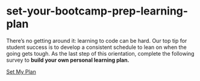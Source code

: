 # set-your-bootcamp-prep-learning-plan

There’s no getting around it: learning to code can be hard. Our top tip for student success is to develop a consistent schedule to lean on when the going gets tough. As the last step of this orientation, complete the following survey to **build your own personal learning plan.** 

<a class="typeform-share button button--corners-tight button--color-blue" href="https://theflatironschool.typeform.com/to/mJyEj9" data-mode="popup" target="_blank">Set My Plan </a>
